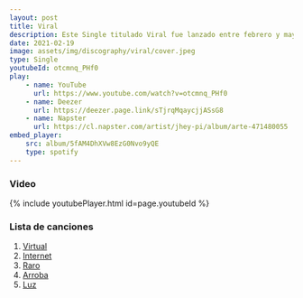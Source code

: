 ```yaml
---
layout: post
title: Viral
description: Este Single titulado Viral fue lanzado entre febrero y mayo de 2021 la producción musical contó con cincos temas promocionales Virtual, Internet, Raro, Arroba y Luz, así fue el orden de cada uno de los lanzamientos para finalizar y formar la sigla del concepto "Viral" a traves del genero Latino narra la exploración del proceso de creación musical de Jhey Pi.
date: 2021-02-19
image: assets/img/discography/viral/cover.jpeg
type: Single
youtubeId: otcmnq_PHf0
play:
    - name: YouTube
      url: https://www.youtube.com/watch?v=otcmnq_PHf0
    - name: Deezer
      url: https://deezer.page.link/sTjrqMqaycjjASsG8
    - name: Napster
      url: https://cl.napster.com/artist/jhey-pi/album/arte-471480055
embed_player:
    src: album/5fAM4DhXVw8EzG0Nvo9yQE
    type: spotify
---
```

### Video
{% include youtubePlayer.html id=page.youtubeId %}

### Lista de canciones

1. <a href="https://deezer.page.link/ddVm9SLr9KQqZXMs8"> Virtual </a>
2. <a href="https://deezer.page.link/LV6ttZuP3CRLKUUa8"> Internet </a>
3. <a href="https://deezer.page.link/vQhshVyco92DhKoWA"> Raro </a>
4. <a href="https://deezer.page.link/E3N98J9WQn2UYVTe6"> Arroba </a>
5. <a href="https://deezer.page.link/X6eMADsvQAisgvk26"> Luz </a>
